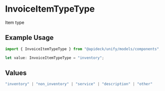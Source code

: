 # InvoiceItemTypeType

Item type

## Example Usage

```typescript
import { InvoiceItemTypeType } from "@apideck/unify/models/components";

let value: InvoiceItemTypeType = "inventory";
```

## Values

```typescript
"inventory" | "non_inventory" | "service" | "description" | "other"
```